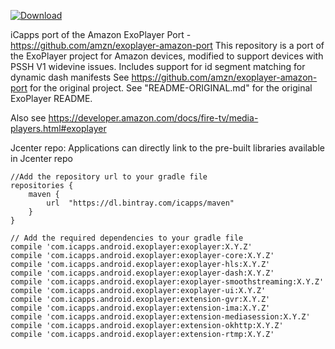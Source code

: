 [ ![Download](https://api.bintray.com/packages/icapps/maven/exoplayer/images/download.svg) ](https://bintray.com/icapps/maven/exoplayer/_latestVersion)

iCapps port of the Amazon ExoPlayer Port - https://github.com/amzn/exoplayer-amazon-port
This repository is a port of the ExoPlayer project for Amazon devices, modified to support devices with PSSH V1 widevine issues.
Includes support for id segment matching for dynamic dash manifests
See https://github.com/amzn/exoplayer-amazon-port for the original project.
See "README-ORIGINAL.md" for the original ExoPlayer README.

Also see
https://developer.amazon.com/docs/fire-tv/media-players.html#exoplayer


Jcenter repo:
Applications can directly link to the pre-built libraries available in Jcenter repo

```
//Add the repository url to your gradle file
repositories {
    maven {
        url  "https://dl.bintray.com/icapps/maven"
    }
}

// Add the required dependencies to your gradle file
compile 'com.icapps.android.exoplayer:exoplayer:X.Y.Z'
compile 'com.icapps.android.exoplayer:exoplayer-core:X.Y.Z'
compile 'com.icapps.android.exoplayer:exoplayer-hls:X.Y.Z'
compile 'com.icapps.android.exoplayer:exoplayer-dash:X.Y.Z'
compile 'com.icapps.android.exoplayer:exoplayer-smoothstreaming:X.Y.Z'
compile 'com.icapps.android.exoplayer:exoplayer-ui:X.Y.Z'
compile 'com.icapps.android.exoplayer:extension-gvr:X.Y.Z'
compile 'com.icapps.android.exoplayer:extension-ima:X.Y.Z'
compile 'com.icapps.android.exoplayer:extension-mediasession:X.Y.Z'
compile 'com.icapps.android.exoplayer:extension-okhttp:X.Y.Z'
compile 'com.icapps.android.exoplayer:extension-rtmp:X.Y.Z'

```